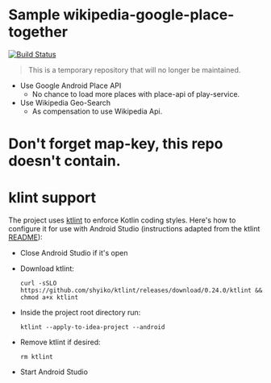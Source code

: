 Sample wikipedia-google-place-together
===

[![Build Status](https://travis-ci.org/XinyueZ/wikipedia-google-place-together.svg?branch=master)](https://travis-ci.org/XinyueZ/wikipedia-google-place-together)

> This is a temporary repository  that will no longer be maintained.

- Use Google Android Place API 
	- No chance to load more places with place-api of play-service.
- Use Wikipedia Geo-Search
	- As compensation to use Wikipedia Api.
	
# Don't forget map-key, this repo doesn't contain.

# klint support
 
The project uses [ktlint](https://ktlint.github.io/) to enforce Kotlin coding styles.
Here's how to configure it for use with Android Studio (instructions adapted
from the ktlint [README](https://github.com/shyiko/ktlint/blob/master/README.md)):

- Close Android Studio if it's open

- Download ktlint:

  `curl -sSLO https://github.com/shyiko/ktlint/releases/download/0.24.0/ktlint && chmod a+x ktlint`

- Inside the project root directory run:

  `ktlint --apply-to-idea-project --android`

- Remove ktlint if desired:

  `rm ktlint`

- Start Android Studio
